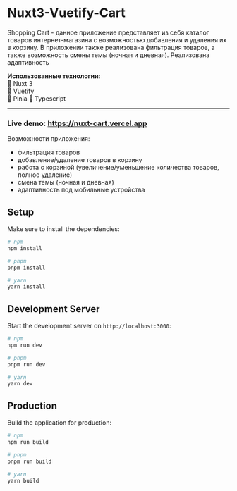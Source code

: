 # Nuxt3-Vuetify-Cart

Shopping Cart - данное приложение представляет из себя каталог товаров интернет-магазина с возможностью добавления и удаления их в корзину. В приложении также реализована фильтрация товаров, а также возможность смены темы (ночная и дневная). Реализована адаптивность

**Использованные технологии:**  
:small_orange_diamond: Nuxt 3  
:small_orange_diamond: Vuetify  
:small_orange_diamond: Pinia
:small_orange_diamond: Typescript

---

### Live demo: https://nuxt-cart.vercel.app

Возможности приложения:

- фильтрация товаров
- добавление/удаление товаров в корзину
- работа с корзиной (увеличение/уменьшение количества товаров, полное удаление)
- смена темы (ночная и дневная)
- адаптивность под мобильные устройства

## Setup

Make sure to install the dependencies:

```bash
# npm
npm install

# pnpm
pnpm install

# yarn
yarn install
```

## Development Server

Start the development server on `http://localhost:3000`:

```bash
# npm
npm run dev

# pnpm
pnpm run dev

# yarn
yarn dev
```

## Production

Build the application for production:

```bash
# npm
npm run build

# pnpm
pnpm run build

# yarn
yarn build
```
